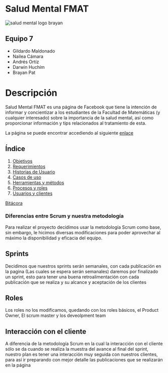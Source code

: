 # Salud Mental FMAT
![salud mental logo brayan](https://raw.githubusercontent.com/GildardoMaldonado/SaludMentalFMAT/main/DOCUMENTACI%C3%93N/assets/Salud%20Mental%20FMAT.PNG)
## Equipo 7
- Gildardo Maldonado
- Nailea Cámara
- Andrés Ortíz
- Darwin Huchím
- Brayan Pat

# Descripción

Salud Mental FMAT es una página de Facebook que tiene la intención de informar y concientizar a los estudiantes de la Facultad de Matemáticas (y cualquier interesado) sobre la importancia de la salud mental, así como proporcionar información y tips relacionados al tratamiento de esta.

La página se puede encontrar accediendo al siguiente [enlace](https://www.facebook.com/Salud-Mental-FMAT-101940155105236)

## Índice

1. [Objetivos](https://github.com/GildardoMaldonado/SaludMentalFMAT/blob/main/DOCUMENTACI%C3%93N/1.%20Objetivos.md)
2. [Requerimientos](https://github.com/GildardoMaldonado/SaludMentalFMAT/blob/main/DOCUMENTACI%C3%93N/2.%20Requerimientos.md)
3. [Historias de Usuario](https://github.com/GildardoMaldonado/SaludMentalFMAT/blob/main/DOCUMENTACI%C3%93N/3.%20Historias%20de%20usuario.md)
4. [Casos de uso](https://github.com/GildardoMaldonado/SaludMentalFMAT/blob/main/DOCUMENTACI%C3%93N/4.%20Casos%20de%20Uso.md)
5. [Herramientas y métodos](https://github.com/GildardoMaldonado/SaludMentalFMAT/blob/main/DOCUMENTACI%C3%93N/5.%20Herramientas%20y%20m%C3%A9todos.md)
6. [Procesos y roles](https://github.com/GildardoMaldonado/SaludMentalFMAT/blob/main/DOCUMENTACI%C3%93N/6.%20Procesos%20y%20Roles.md)
7. [Usuarios y clientes](https://github.com/GildardoMaldonado/SaludMentalFMAT/blob/main/DOCUMENTACI%C3%93N/7.%20Usuarios%20y%20clientes.md)

[Bitácora](https://github.com/GildardoMaldonado/SaludMentalFMAT/tree/main/DOCUMENTACI%C3%93N/BIT%C3%81CORA)


### Diferencias entre Scrum y nuestra metodología

 Para realizar el proyecto decidimos usar la metodología Scrum como base, sin embargo, le hicimos diversas modificaciones para poder aprovechar al máximo la disponibilidad y eficacia del equipo.

## Sprints
Decidimos que nuestros sprints serán semanales, con cada publicación en la pagina (Las cuales se espera serán semanales) daremos por finalizado un sprint, esto para tener una buena retroalimentación con cada publicación que se realiza y su alcance y aceptación de los clientes

## Roles
Los roles no los modificamos, quedando con los roles básicos, el Product Owner, El scrum master y los deveolpment team

## Interacción con el cliente
A diferencia de la metodología Scrum en la cual la interacción con el cliente sólo se da cuando se realiza la muestra del avance al final del sprint, nuestro plan es tener una interacción muy seguida con nuestros clientes, para así ir preparando con mejor detalle las publicaciones que se realizarán en la página
